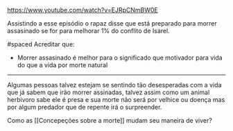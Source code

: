 
https://www.youtube.com/watch?v=EJRpCNmBW0E

Assistindo a esse episódio o rapaz disse que está preparado para morrer assasinado se for para melhorar 1% do conflito de Isarel.

#spaced 
Acreditar que: 
- Morrer assasinado  é melhor para o significado que motivador para vida do que  a vida por morte natural

---

Algumas pessoas talvez estejam se sentindo tão desesperadas com a vida que já sabem que irão morrer assinadas, talvez assim como um animal herbivoro sabe ele é presa e sua morte não será por velhice ou doença mas por algum predador que de repente irá o surpreender.

Como as [[Concepeções sobre a morte]] mudam seu maneira de viver?